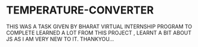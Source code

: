 # TEMPERATURE-CONVERTER
THIS WAS A TASK GIVEN BY BHARAT VIRTUAL INTERNSHIP PROGRAM TO COMPLETE
LEARNED A LOT FROM THIS PROJECT , LEARNT A BIT ABOUT JS AS I AM VERY NEW TO IT.
THANKYOU...
